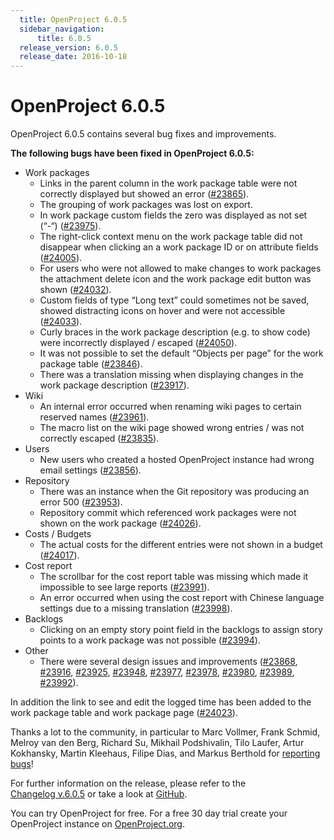 ```yaml
---
  title: OpenProject 6.0.5
  sidebar_navigation:
      title: 6.0.5
  release_version: 6.0.5
  release_date: 2016-10-18
---
```


# OpenProject 6.0.5

OpenProject 6.0.5 contains several bug fixes and improvements.

**The following bugs have been fixed in OpenProject 6.0.5:**

  - Work packages
      - Links in the parent column in the work package table were not
        correctly displayed but showed an error
        ([#23865](https://community.openproject.com/work_packages/23865/activity)).
      - The grouping of work packages was lost on export.
      - In work package custom fields the zero was displayed as not set
        (“-“)
        ([#23975](https://community.openproject.com/work_packages/23975/activity)).
      - The right-click context menu on the work package table did not
        disappear when clicking an a work package ID or on attribute
        fields
        ([#24005](https://community.openproject.com/work_packages/24005/activity)).
      - For users who were not allowed to make changes to work packages
        the attachment delete icon and the work package edit button was
        shown
        ([#24032](https://community.openproject.com/work_packages/24032/activity)).
      - Custom fields of type “Long text” could sometimes not be saved,
        showed distracting icons on hover and were not accessible
        ([#24033](https://community.openproject.com/work_packages/24033/activity)).
      - Curly braces in the work package description (e.g. to show code)
        were incorrectly displayed / escaped
        ([#24050](https://community.openproject.com/work_packages/24050/activity)).
      - It was not possible to set the default “Objects per page” for
        the work package table
        ([#23846](https://community.openproject.com/work_packages/23846/activity)).
      - There was a translation missing when displaying changes in the
        work package description
        ([#23917](https://community.openproject.com/work_packages/23917/activity)).
  - Wiki
      - An internal error occurred when renaming wiki pages to certain
        reserved names
        ([#23961](https://community.openproject.com/work_packages/23961/activity)).
      - The macro list on the wiki page showed wrong entries / was not
        correctly escaped
        ([#23835](https://community.openproject.com/work_packages/23835/activity)).
  - Users
      - New users who created a hosted OpenProject instance had wrong
        email settings
        ([#23856](https://community.openproject.com/work_packages/23856/activity)).
  - Repository
      - There was an instance when the Git repository was producing an
        error 500
        ([#23953](https://community.openproject.com/work_packages/23953/activity)).
      - Repository
        commit which referenced work packages were not shown on the work
        package
        ([#24026](https://community.openproject.com/work_packages/24026/activity)).
  - Costs / Budgets
      - The actual costs for the different entries were not shown in a
        budget
        ([#24017](https://community.openproject.com/work_packages/24017/activity)).
  - Cost report
      - The scrollbar for the cost report table was missing which made
        it impossible to see large reports
        ([#23991](https://community.openproject.com/work_packages/23991/activity)).
      - An error occurred when using the cost report with Chinese
        language settings due to a missing translation
        ([#23998](https://community.openproject.com/work_packages/23998/activity)).
  - Backlogs
      - Clicking on an empty story point field in the backlogs to assign
        story points to a work package was not possible
        ([#23994](https://community.openproject.com/work_packages/23994/activity)).
  - Other
      - There were several design issues and improvements
        ([#23868](https://community.openproject.com/work_packages/23868/activity),
        [#23916](https://community.openproject.com/work_packages/23916/activity),
        [#23925](https://community.openproject.com/work_packages/23925/activity),
        [#23948](https://community.openproject.com/work_packages/23948/activity),
        [#23977](https://community.openproject.com/work_packages/23977/activity),
        [#23978](https://community.openproject.com/work_packages/23978/activity),
        [#23980](https://community.openproject.com/work_packages/23980/activity),
        [#23989](https://community.openproject.com/work_packages/23989/activity),
        [#23992](https://community.openproject.com/work_packages/23992/activity)).

In addition the link to see and edit the logged time has been added to
the work package table and work package page
([#24023](https://community.openproject.com/work_packages/24023/activity)).

Thanks a lot to the community, in particular to Marc Vollmer, Frank
Schmid, Melroy van den Berg, Richard Su, Mikhail Podshivalin, Tilo
Laufer, Artur Kokhansky, Martin Kleehaus, Filipe Dias, and Markus
Berthold  for [reporting
bugs](../../../development/report-a-bug/)!

For further information on the release, please refer to the  
[Changelog v.6.0.5](https://community.openproject.com/versions/817) 
or take a look at
[GitHub](https://github.com/opf/openproject/tree/v6.0.5).

You can try OpenProject for free. For a free 30 day trial create your
OpenProject instance on [OpenProject.org](https://openproject.org/).

